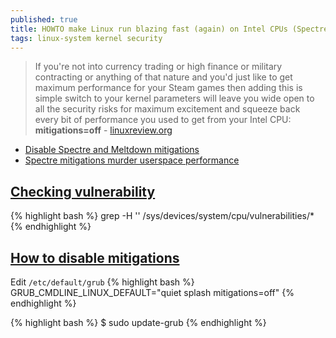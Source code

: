 ```yaml
---
published: true
title: HOWTO make Linux run blazing fast (again) on Intel CPUs (Spectre/Meltdown))
tags: linux-system kernel security
---
```

> If you're not into currency trading or high finance or military contracting or anything of that nature and you'd just like to get maximum performance for your Steam games then adding this is simple switch to your kernel parameters will leave you wide open to all the security risks for maximum excitement and squeeze back every bit of performance you used to get from your Intel CPU: **mitigations=off** - [linuxreview.org](https://linuxreviews.org/HOWTO_make_Linux_run_blazing_fast_(again)_on_Intel_CPUs)

- [Disable Spectre and Meltdown mitigations](https://unix.stackexchange.com/a/554922/192991)
- [Spectre mitigations murder userspace performance](https://news.ycombinator.com/item?id=27559795)

## [Checking vulnerability](https://linuxreviews.org/HOWTO_make_Linux_run_blazing_fast_(again)_on_Intel_CPUs)
{% highlight bash %}
grep -H '' /sys/devices/system/cpu/vulnerabilities/*
{% endhighlight %}

## [How to disable mitigations](https://sleeplessbeastie.eu/2020/03/27/how-to-disable-mitigations-for-cpu-vulnerabilities/)

Edit `/etc/default/grub` 
{% highlight bash %}
GRUB_CMDLINE_LINUX_DEFAULT="quiet splash mitigations=off"
{% endhighlight %}

{% highlight bash %}
$ sudo update-grub
{% endhighlight %}
